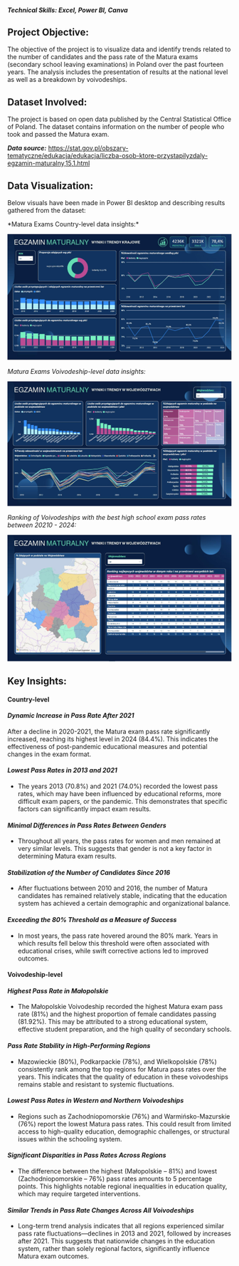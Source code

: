 #### *Technical Skills: Excel, Power BI, Canva*
## Project Objective: 
The objective of the project is to visualize data and identify trends related to the number of candidates and the pass rate of the Matura exams (secondary school leaving examinations) in Poland over the past fourteen years. 
The analysis includes the presentation of results at the national level as well as a breakdown by voivodeships. 

## Dataset Involved:
The project is based on open data published by the Central Statistical Office of Poland. The dataset contains information on the number of people who took and passed the Matura exam. <br>

<B>*Data source:*</B> <a href="https://stat.gov.pl/obszary-tematyczne/edukacja/edukacja/liczba-osob-ktore-przystapilyzdaly-egzamin-maturalny,15,1.html">https://stat.gov.pl/obszary-tematyczne/edukacja/edukacja/liczba-osob-ktore-przystapilyzdaly-egzamin-maturalny,15,1.html</a>

## Data Visualization:
Below visuals have been made in Power BI desktop and describing results gathered from the dataset:
<p>*Matura Exams Country-level data insights:*</p>
<p><img src="assets/img/PL_M1.JPG" alt="Example Image"></p>

*Matura Exams Voivodeship-level data insights:* <BR>
<p><img src="assets/img/PL_M2.JPG" alt="Example Image"></p>

*Ranking of Voivodeships with the best high school exam pass rates between 20210 - 2024:* <BR>
<p><img src="assets/img/PL_M3.JPG" alt="Example Image"></p>

## Key Insights:
#### Country-level 
#### *Dynamic Increase in Pass Rate After 2021* 

After a decline in 2020-2021, the Matura exam pass rate significantly increased, reaching its highest level in 2024 (84.4%). This indicates the effectiveness of post-pandemic educational measures and potential changes in the exam format. 
#### *Lowest Pass Rates in 2013 and 2021*

- The years 2013 (70.8%) and 2021 (74.0%) recorded the lowest pass rates, which may have been influenced by educational reforms, more difficult exam papers, or the pandemic. This demonstrates that specific factors can significantly impact exam results. 

#### *Minimal Differences in Pass Rates Between Genders* 

- Throughout all years, the pass rates for women and men remained at very similar levels. This suggests that gender is not a key factor in determining Matura exam results. 

#### *Stabilization of the Number of Candidates Since 2016* 

- After fluctuations between 2010 and 2016, the number of Matura candidates has remained relatively stable, indicating that the education system has achieved a certain demographic and organizational balance. 

#### *Exceeding the 80% Threshold as a Measure of Success* 

- In most years, the pass rate hovered around the 80% mark. Years in which results fell below this threshold were often associated with educational crises, while swift corrective actions led to improved outcomes.

#### Voivodeship-level 
#### *Highest Pass Rate in Małopolskie* 

- The Małopolskie Voivodeship recorded the highest Matura exam pass rate (81%) and the highest proportion of female candidates passing (81.92%). This may be attributed to a strong educational system, effective student preparation, and the high quality of secondary schools. 
#### *Pass Rate Stability in High-Performing Regions* 

- Mazowieckie (80%), Podkarpackie (78%), and Wielkopolskie (78%) consistently rank among the top regions for Matura pass rates over the years. This indicates that the quality of education in these voivodeships remains stable and resistant to systemic fluctuations. 

#### *Lowest Pass Rates in Western and Northern Voivodeships* 

- Regions such as Zachodniopomorskie (76%) and Warmińsko-Mazurskie (76%) report the lowest Matura pass rates. This could result from limited access to high-quality education, demographic challenges, or structural issues within the schooling system. 

#### *Significant Disparities in Pass Rates Across Regions* 

- The difference between the highest (Małopolskie – 81%) and lowest (Zachodniopomorskie – 76%) pass rates amounts to 5 percentage points. This highlights notable regional inequalities in education quality, which may require targeted interventions. 

#### *Similar Trends in Pass Rate Changes Across All Voivodeships* 

- Long-term trend analysis indicates that all regions experienced similar pass rate fluctuations—declines in 2013 and 2021, followed by increases after 2021. This suggests that nationwide changes in the education system, rather than solely regional factors, significantly influence Matura exam outcomes. 

  <!--## Download the project in .pdf-->



